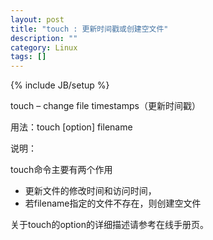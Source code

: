 ```yaml
---
layout: post
title: "touch : 更新时间戳或创建空文件"
description: ""
category: Linux
tags: []
---
```

{% include JB/setup %}

touch – change file timestamps（更新时间戳）

用法：touch [option] filename 

说明：

touch命令主要有两个作用

* 更新文件的修改时间和访问时间，
* 若filename指定的文件不存在，则创建空文件 

关于touch的option的详细描述请参考在线手册页。